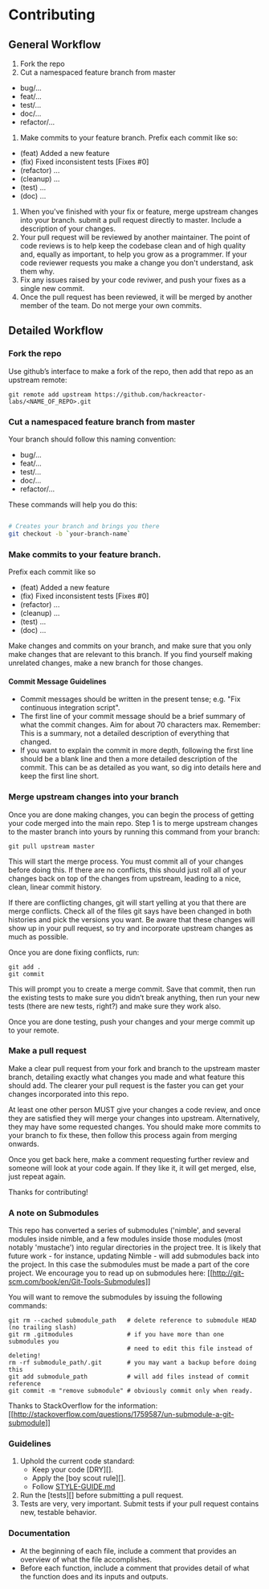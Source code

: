 # Contributing

## General Workflow

1. Fork the repo
1. Cut a namespaced feature branch from master
  - bug/...
  - feat/...
  - test/...
  - doc/...
  - refactor/...
1. Make commits to your feature branch. Prefix each commit like so:
  - (feat) Added a new feature
  - (fix) Fixed inconsistent tests [Fixes #0]
  - (refactor) ...
  - (cleanup) ...
  - (test) ...
  - (doc) ...
1. When you've finished with your fix or feature, merge upstream changes into your branch. submit a pull request directly to master. Include a description of your changes.
1. Your pull request will be reviewed by another maintainer. The point of code
   reviews is to help keep the codebase clean and of high quality and, equally
   as important, to help you grow as a programmer. If your code reviewer
   requests you make a change you don't understand, ask them why.
1. Fix any issues raised by your code reviwer, and push your fixes as a single
   new commit.
1. Once the pull request has been reviewed, it will be merged by another member of the team. Do not merge your own commits.

## Detailed Workflow

### Fork the repo

Use github’s interface to make a fork of the repo, then add that repo as an upstream remote:

```
git remote add upstream https://github.com/hackreactor-labs/<NAME_OF_REPO>.git
```

### Cut a namespaced feature branch from master

Your branch should follow this naming convention:
  - bug/...
  - feat/...
  - test/...
  - doc/...
  - refactor/...

These commands will help you do this:

``` bash

# Creates your branch and brings you there
git checkout -b `your-branch-name`
```

### Make commits to your feature branch.

Prefix each commit like so
  - (feat) Added a new feature
  - (fix) Fixed inconsistent tests [Fixes #0]
  - (refactor) ...
  - (cleanup) ...
  - (test) ...
  - (doc) ...

Make changes and commits on your branch, and make sure that you
only make changes that are relevant to this branch. If you find
yourself making unrelated changes, make a new branch for those
changes.

#### Commit Message Guidelines

- Commit messages should be written in the present tense; e.g. "Fix continuous
  integration script".
- The first line of your commit message should be a brief summary of what the
  commit changes. Aim for about 70 characters max. Remember: This is a summary,
  not a detailed description of everything that changed.
- If you want to explain the commit in more depth, following the first line should
  be a blank line and then a more detailed description of the commit. This can be
  as detailed as you want, so dig into details here and keep the first line short.

### Merge upstream changes into your branch

Once you are done making changes, you can begin the process of getting
your code merged into the main repo. Step 1 is to merge upstream
changes to the master branch into yours by running this command
from your branch:

```
git pull upstream master
```

This will start the merge process. You must commit all of your changes
before doing this. If there are no conflicts, this should just roll all
of your changes back on top of the changes from upstream, leading to a
nice, clean, linear commit history.

If there are conflicting changes, git will start yelling at you that there are merge
conflicts. Check all of the files git says have been changed in both histories
and pick the versions you want. Be aware that these changes will show
up in your pull request, so try and incorporate upstream changes as much
as possible.

Once you are done fixing conflicts, run:

```
git add .
git commit
```

This will prompt you to create a merge commit. Save that commit, then run the existing
tests to make sure you didn’t break anything, then run your new tests (there are new
tests, right?) and make sure they work also.

Once you are done testing, push your changes and your merge commit up to your remote.

### Make a pull request

Make a clear pull request from your fork and branch to the upstream master
branch, detailing exactly what changes you made and what feature this
should add. The clearer your pull request is the faster you can get
your changes incorporated into this repo.

At least one other person MUST give your changes a code review, and once
they are satisfied they will merge your changes into upstream. Alternatively,
they may have some requested changes. You should make more commits to your
branch to fix these, then follow this process again from merging onwards.

Once you get back here, make a comment requesting further review and
someone will look at your code again. If they like it, it will get merged,
else, just repeat again.

Thanks for contributing!

### A note on Submodules

This repo has converted a series of submodules ('nimble', and several modules
inside nimble, and a few modules inside those modules (most notably 
'mustache') into regular directories in the project tree. It is likely that
future work - for instance, updating Nimble - will add submodules back into
the project. In this case the submodules must be made a part of the core project.
We encourage you to read up on submodules here:
[[http://git-scm.com/book/en/Git-Tools-Submodules]]

You will want to remove the submodules by issuing the following commands:
```
git rm --cached submodule_path   # delete reference to submodule HEAD (no trailing slash)
git rm .gitmodules               # if you have more than one submodules you
                                 # need to edit this file instead of deleting!
rm -rf submodule_path/.git       # you may want a backup before doing this
git add submodule_path           # will add files instead of commit reference
git commit -m "remove submodule" # obviously commit only when ready.
```

Thanks to StackOverflow for the information:
[[http://stackoverflow.com/questions/1759587/un-submodule-a-git-submodule]]

### Guidelines

1. Uphold the current code standard:
    - Keep your code [DRY][].
    - Apply the [boy scout rule][].
    - Follow [STYLE-GUIDE.md](STYLE-GUIDE.md)
1. Run the [tests][] before submitting a pull request.
1. Tests are very, very important. Submit tests if your pull request contains
   new, testable behavior.

### Documentation
- At the beginning of each file, include a comment that provides an overview of what the file accomplishes.
- Before each function, include a comment that provides detail of what the function does and its inputs and outputs.
